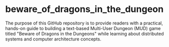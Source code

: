 # beware_of_dragons_in_the_dungeon
The purpose of this GitHub repository is to provide readers with a practical, hands-on guide to building a text-based Multi-User Dungeon (MUD) game titled "Beware of Dragons in the Dungeons" while learning about distributed systems and computer architecture concepts.
